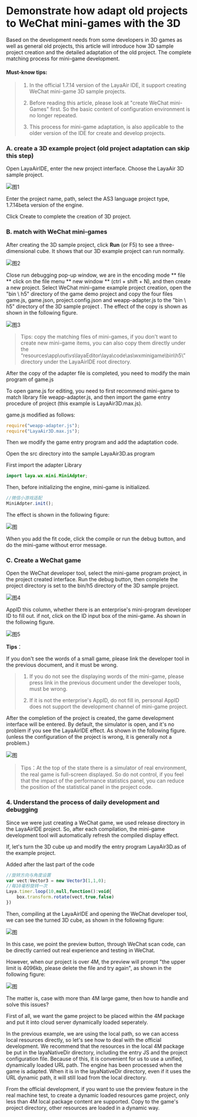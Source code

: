 # Demonstrate how adapt old projects to  WeChat mini-games with the 3D

Based on the development needs from some developers in 3D games as well as general old projects,  this article will introduce how 3D sample project creation and the detailed adaptation of the old project. The complete matching process for mini-game development.

####  Must-know tips:

> 1. In the official 1.7.14 version of the LayaAir IDE, it support creating WeChat mini-game 3D sample projects.
>
> 2. Before reading this article, please look at "create WeChat mini-Games" first. So the basic content of configuration environment is no longer repeated.
>
> 3. This process for mini-game adaptation, is also applicable to the older version of the IDE for create and develop projects.



### A. create a 3D example project (old project adaptation can skip this step)

Open LayaAirIDE, enter the new project interface. Choose the LayaAir 3D sample project.

![图1](img/1.png) 

Enter the project name, path, select the AS3 language project type, 1.7.14beta version of the engine.

Click Create to complete the creation of 3D project.

### B. match with WeChat mini-games

After creating the 3D sample project, click **Run** (or F5) to see a three-dimensional cube. It shows that our 3D example project can run normally.

![图2](img/2.png) 

Close run debugging pop-up window, we are in the encoding mode ** file ** click on the file menu ** new window ** (ctrl + shift + N), and then create a new project. Select WeChat mini-game example project creation, open the "bin \ h5" directory of the game demo project and copy the four files game.js, game.json, project.config.json and weapp-adapter.js to the "bin \ h5" directory of the 3D sample project . The effect of the copy is shown as shown in the following figure.

![图3](img/3.png) 

> Tips: copy the matching files of mini-games, if you don't want to create new mini-game items, you can also copy them directly under the “resources\app\out\vs\layaEditor\laya\code\as\wxminigame\bin\h5\” directory under the LayaAirIDE root directory.

After the copy of the adapter file is completed, you need to modify the main program of game.js

To open game.js for editing, you need to first recommend mini-game to match library file weapp-adapter.js, and then import the game entry procedure of project (this example is LayaAir3D.max.js).

game.js modified as follows:

```javascript
require("weapp-adapter.js");
require("LayaAir3D.max.js");
```

Then we modify the game entry program and add the adaptation code.

Open the src directory into the sample LayaAir3D.as program

First import the adapter Library

```java
import laya.wx.mini.MiniAdpter;
```

Then, before initializing the engine, mini-game is initialized.

```javascript
//微信小游戏适配
MiniAdpter.init();
```

The effect is shown in the following figure:

![图](img/6.png) 

When you add the fit code, click the compile or run the debug button, and do the mini-game without error message.


### C. Create a WeChat game

Open the WeChat developer tool, select the mini-game program project, in the project created interface. Run the debug button, then complete the project directory is set to the bin/h5 directory of the 3D sample project.

![图4](img/4.png) 

AppID this column, whether there is an enterprise's mini-program developer ID to fill out. if not, click on the ID input box of the mini-game. As shown in the following figure.

![图5](img/5.png) 

**Tips**：

If you don't see the words of a small game, please link the developer tool in the previous document, and it must be wrong.
> 1. If you do not see the displaying words of the mini-game, please press link in the previous document under the developer tools, must be wrong.
>
> 2. If it is not the enterprise's AppID, do not fill in, personal AppID does not support the development channel of mini-game project.

After the completion of the project is created, the game development interface will be entered. By default, the simulator is open, and it's no problem if you see the LayaAirIDE effect. As shown in the following figure. (unless the configuration of the project is wrong, it is generally not a problem.)

![图](img/7.png) 

> Tips：At the top of the state there is a simulator of real environment, the real game is full-screen displayed. So do not control, if you feel that the impact of the performance statistics panel, you can reduce the position of the statistical panel in the project code.


### 4. Understand the process of daily development and debugging

Since we were just creating a WeChat game, we used release directory in the LayaAirIDE project. So, after each compilation, the mini-game development tool will automatically refresh the compiled display effect.

If, let's turn the 3D cube up and modify the entry program LayaAir3D.as of the example project.

Added after the last part of the code

```javascript
//旋转方向与角度设置
var vect:Vector3 = new Vector3(1,1,0);
//每10毫秒旋转一次
Laya.timer.loop(10,null,function():void{
	box.transform.rotate(vect,true,false)
})
```

Then, compiling at the LayaAirIDE and opening the WeChat developer tool, we can see the turned 3D cube, as shown in the following figure:

![图](img/8.gif) 

In this case, we point the preview button, through WeChat scan code, can be directly carried out real experience and testing in WeChat.

However, when our project is over 4M, the preview will prompt "the upper limit is 4096kb, please delete the file and try again", as shown in the following figure:

![图](img/9.png) 

The matter is, case with more than 4M large game, then how to handle and solve this issues?

First of all, we want the game project to be placed within the 4M package and put it into cloud server dynamically loaded seperately.

In the previous example, we are using the local path, so we can access local resources directly, so let's see how to deal with the official development. We recommend that the resources in the local 4M package be put in the layaNativeDir directory, including the entry JS and the project configuration file. Because of this, it is convenient for us to use a unified, dynamically loaded URL path. The engine has been processed when the game is adapted. When it is in the layaNativeDir directory, even if it uses the URL dynamic path, it will still load from the local directory.

From the official development, if you want to use the preview feature in the real machine test, to create a dynamic loaded resources game project, only less than 4M local package content are supported. Copy to the game's project directory, other resources are loaded in a dynamic way.